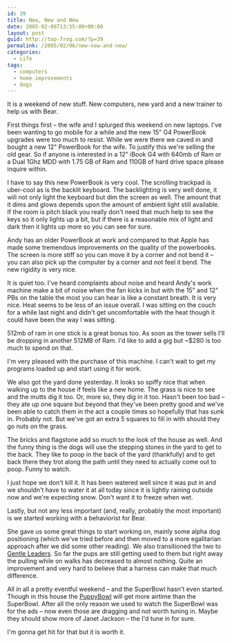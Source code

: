 ```yaml
---
id: 39
title: New, New and New
date: 2005-02-06T13:55:00+00:00
layout: post
guid: http://top-frog.com/?p=39
permalink: /2005/02/06/new-new-and-new/
categories:
  - Life
tags:
  - computers
  - home-improvements
  - dogs
---
```

It is a weekend of new stuff. New computers, new yard and a new trainer to help us with Bear.

First things first – the wife and I splurged this weekend on new laptops. I've been wanting to go mobile for a while and the new 15" G4 PowerBook upgrades were too much to resist. While we were there we caved in and bought a new 12" PowerBook for the wife. To justify this we're selling the old gear. So if anyone is interested in a 12" iBook G4 with 640mb of Ram or a Dual 1Ghz MDD with 1.75 GB of Ram and 110GB of hard drive space please inquire within. 

I have to say this new PowerBook is very cool. The scrolling trackpad is uber-cool as is the backlit keyboard. The backlighting is very well done, it will not only light the keyboard but dim the screen as well. The amount that it dims and glows depends upon the amount of ambient light still available. If the room is pitch black you really don't need that much help to see the keys so it only lights up a bit, but if there is a reasonable mix of light and dark then it lights up more so you can see for sure.

Andy has an older PowerBook at work and compared to that Apple has made some tremendous improvements on the quality of the powerbooks. The screen is more stiff so you can move it by a corner and not bend it – you can also pick up the computer by a corner and not feel it bend. The new rigidity is very nice.

It is quiet too. I've heard complaints about noise and heard Andy's work machine make a bit of noise when the fan kicks in but with the 15" and 12" PBs on the table the most you can hear is like a constant breath. It is very nice. Heat seems to be less of an issue overall. I was sitting on the couch for a while last night and didn't get uncomfortable with the heat though it could have been the way I was sitting.

512mb of ram in one stick is a great bonus too. As soon as the tower sells I'll be dropping in another 512MB of Ram. I'd like to add a gig but ~$280 is too much to spend on that.

I'm very pleased with the purchase of this machine. I can't wait to get my programs loaded up and start using it for work.

We also got the yard done yesterday. It looks so spiffy nice that when walking up to the house if feels like a new home. The grass is nice to see and the mutts dig it too. Or, more so, they dig in it too. Hasn't been too bad – they ate up one square but beyond that they've been pretty good and we've been able to catch them in the act a couple times so hopefully that has sunk in. Probably not. But we've got an extra 5 squares to fill in with should they go nuts on the grass.

The bricks and flagstone add so much to the look of the house as well. And the funny thing is the dogs will use the stepping stones in the yard to get to the back. They like to poop in the back of the yard (thankfully) and to get back there they trot along the path until they need to actually come out to poop. Funny to watch.

I just hope we don't kill it. It has been watered well since it was put in and we shouldn't have to water it at all today since it is lightly raining outside now and we're expecting snow. Don't want it to freeze when wet.

Lastly, but not any less important (and, really, probably the most important) is we started working with a behaviorist for Bear.

She gave us some great things to start working on, mainly some alpha dog positioning (which we've tried before and then moved to a more egalitarian approach after we did some other reading). We also transitioned the two to [Gentle Leaders](https://www.petsafe.net/gentleleader). So far the pups are still getting used to them but right away the pulling while on walks has decreased to almost nothing. Quite an improvement and very hard to believe that a harness can make that much difference. 

All in all a pretty eventful weekend – and the SuperBowl hasn't even started. Though in this house the [PuppyBowl](https://www.animalplanet.com/tv-shows/puppy-bowl/) will get more airtime than the SuperBowl. After all the only reason we used to watch the SuperBowl was for the ads – now even those are dragging and not worth tuning in. Maybe they should show more of Janet Jackson – the I'd tune in for sure.

I'm gonna get hit for that but it is worth it.